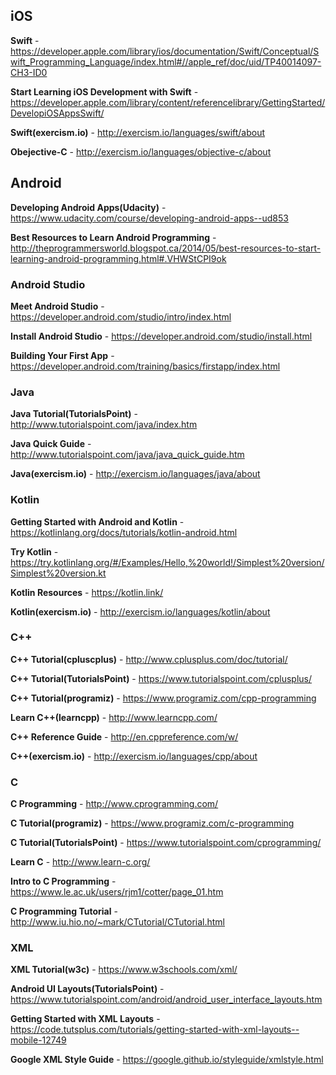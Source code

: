 ## iOS ##

**Swift** - https://developer.apple.com/library/ios/documentation/Swift/Conceptual/Swift_Programming_Language/index.html#//apple_ref/doc/uid/TP40014097-CH3-ID0

**Start Learning iOS Development with Swift** - https://developer.apple.com/library/content/referencelibrary/GettingStarted/DevelopiOSAppsSwift/

**Swift(exercism.io)** - http://exercism.io/languages/swift/about

**Obejective-C** - http://exercism.io/languages/objective-c/about

## Android ##

**Developing Android Apps(Udacity)** - https://www.udacity.com/course/developing-android-apps--ud853

**Best Resources to Learn Android Programming** - http://theprogrammersworld.blogspot.ca/2014/05/best-resources-to-start-learning-android-programming.html#.VHWStCPI9ok

### Android Studio ###

**Meet Android Studio** - https://developer.android.com/studio/intro/index.html

**Install Android Studio** - https://developer.android.com/studio/install.html

**Building Your First App** - https://developer.android.com/training/basics/firstapp/index.html

### Java ### 

**Java Tutorial(TutorialsPoint)** - http://www.tutorialspoint.com/java/index.htm

**Java Quick Guide** - http://www.tutorialspoint.com/java/java_quick_guide.htm

**Java(exercism.io)** - http://exercism.io/languages/java/about

### Kotlin ###

**Getting Started with Android and Kotlin** - https://kotlinlang.org/docs/tutorials/kotlin-android.html

**Try Kotlin** - https://try.kotlinlang.org/#/Examples/Hello,%20world!/Simplest%20version/Simplest%20version.kt

**Kotlin Resources** - https://kotlin.link/

**Kotlin(exercism.io)** - http://exercism.io/languages/kotlin/about

### C++ ###

**C++ Tutorial(cpluscplus)** - http://www.cplusplus.com/doc/tutorial/

**C++ Tutorial(TutorialsPoint)** - https://www.tutorialspoint.com/cplusplus/

**C++ Tutorial(programiz)** - https://www.programiz.com/cpp-programming

**Learn C++(learncpp)** - http://www.learncpp.com/

**C++ Reference Guide** - http://en.cppreference.com/w/

**C++(exercism.io)** - http://exercism.io/languages/cpp/about

### C ###

**C Programming** - http://www.cprogramming.com/

**C Tutorial(programiz)** - https://www.programiz.com/c-programming

**C Tutorial(TutorialsPoint)** - https://www.tutorialspoint.com/cprogramming/

**Learn C** - http://www.learn-c.org/

**Intro to C Programming** - https://www.le.ac.uk/users/rjm1/cotter/page_01.htm

**C Programming Tutorial** - http://www.iu.hio.no/~mark/CTutorial/CTutorial.html

### XML ###

**XML Tutorial(w3c)** - https://www.w3schools.com/xml/

**Android UI Layouts(TutorialsPoint)** - https://www.tutorialspoint.com/android/android_user_interface_layouts.htm

**Getting Started with XML Layouts** - https://code.tutsplus.com/tutorials/getting-started-with-xml-layouts--mobile-12749

**Google XML Style Guide** - https://google.github.io/styleguide/xmlstyle.html

